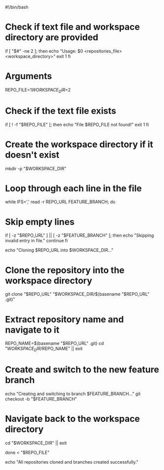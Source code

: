 #!/bin/bash

# Check if text file and workspace directory are provided
if [ "$#" -ne 2 ]; then
  echo "Usage: $0 <repositories_file> <workspace_directory>"
  exit 1
fi

# Arguments
REPO_FILE=$1
WORKSPACE_DIR=$2

# Check if the text file exists
if [ ! -f "$REPO_FILE" ]; then
  echo "File $REPO_FILE not found!"
  exit 1
fi

# Create the workspace directory if it doesn't exist
mkdir -p "$WORKSPACE_DIR"

# Loop through each line in the file
while IFS=',' read -r REPO_URL FEATURE_BRANCH; do
  # Skip empty lines
  if [ -z "$REPO_URL" ] || [ -z "$FEATURE_BRANCH" ]; then
    echo "Skipping invalid entry in file."
    continue
  fi
  
  echo "Cloning $REPO_URL into $WORKSPACE_DIR..."

  # Clone the repository into the workspace directory
  git clone "$REPO_URL" "$WORKSPACE_DIR/$(basename "$REPO_URL" .git)"

  # Extract repository name and navigate to it
  REPO_NAME=$(basename "$REPO_URL" .git)
  cd "$WORKSPACE_DIR/$REPO_NAME" || exit

  # Create and switch to the new feature branch
  echo "Creating and switching to branch $FEATURE_BRANCH..."
  git checkout -b "$FEATURE_BRANCH"

  # Navigate back to the workspace directory
  cd "$WORKSPACE_DIR" || exit

done < "$REPO_FILE"

echo "All repositories cloned and branches created successfully."
